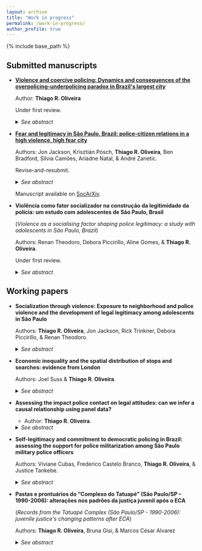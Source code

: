 ```yaml
---
layout: archive
title: "Work in progress"
permalink: /work-in-progress/
author_profile: true
---
```


{% include base_path %}

## Submitted manuscripts 
 
- **[Violence and coercive policing: Dynamics and consequences of the overpolicing-underpolicing paradox in Brazil's largest city](https://osf.io/preprints/socarxiv/89jkv)**

  Author: **Thiago R. Oliveira**
  
  Under first review.
  
  <details>
  <summary><i>See abstract</i></summary>

  <b>Abstract</b>: Policing approaches that rely on repeated intrusion in the lives of citizens can be accompanied by public cynicism about the ability of legal institutions to ensure public safety. This study provides a quantitative assessment of the dynamics of phenomenon of overpolicing and underpolicing over time. It does so in the context of one of the largest cities in the Global South, with a focus on shifts in support for personal use of violence via diminished perceptions of legitimacy. Drawing upon a three-wave longitudinal survey representative of eight neighborhoods in São Paulo, Brazil, I demonstrate that perceptions of overpolicing and underpolicing (a) mutually reproduce each other over time, (b) vary significantly by neighborhood, (c) increase after aggressive police stops, (d) undermine police legitimacy, and (e) contribute to more favorable attitudes towards the acceptability of violence. This study provides further evidence on the costs of coercive policing, with significant implications for people’s recognition of the ruling power of legal authority.
  
    </details>

- **[Fear and legitimacy in São Paulo, Brazil: police-citizen relations in a high violence, high fear city](https://osf.io/preprints/socarxiv/3awrz/)**

  Authors: Jon Jackson, Krisztián Pósch, **Thiago R. Oliveira**, Ben Bradford, Silvia Camões, Ariadne Natal, & André Zanetic.
  
  Revise-and-resubmit.
  
  <details>
  <summary><i>See abstract</i></summary>

  <b>Abstract</b>: In this paper we examine consensual and coercive police-citizen relations in São Paulo, Brazil. According to procedural justice theory, legitimacy operates as part of a virtuous circle, whereby normatively appropriate police behavior encourages public self-regulation and pro-active cooperation, which then reduces the need for coercive forms of social control. Tests of the theory in the US, UK, Australia and elsewhere typically pit normative versus instrumental accounts of crime-control policy against one another. But can consensual and coercive police-citizen power relations be so easily disentangled in a city in which many people fear crime, where some people fear police but tolerate extreme police violence, and where the image of the police as “just another (violent) gang” seems still to have significant cultural currency? Our analysis of the composition, predictors and potential consequences of police legitimacy highlights points of similarity and difference in police-citizen relations in this high violence, high fear city of the Global South.

  </details>
  
  Manuscript available on [SocArXiv](https://osf.io/preprints/socarxiv/3awrz/).


- **Violência como fator socializador na construção da legitimidade da polícia: um estudo com adolescentes de São Paulo, Brasil**

  (*Violence as a socialising factor shaping police legitimacy: a study with adolescents in São Paulo, Brazil*)

  Authors: Renan Theodoro, Debora Piccirillo, Aline Gomes, & **Thiago R. Oliveira**.
 
  Under first review.

  <details>
  <summary><i>See abstract</i></summary>

  <b>Abstract</b>. This paper investigates how adolescents are socialised to accept or reject police violence and abuse of power, and how these dispositions influence police legitimacy. Data came from a survey with 724 participants born in 2005, residents of the city of São Paulo, Brazil. Direct and indirect effects of experiences of violence and police contact over adolescents evaluations of police were estimated using structural equation modelling. Results indicate that aggressive and illegal policing, as well as exposure to violence in the neighborhood erode confidence in policing.

  </details>

## Working papers
    
- **Socialization through violence: Exposure to neighborhood and police violence and the development of legal legitimacy among adolescents in São Paulo**
  
  Authors: **Thiago R. Oliveira**, Jon Jackson, Rick Trinkner, Debora Piccirillo, & Renan Theodoro.
  
  <details>
  <summary><i>See abstract</i></summary>
 
  <b>Abstract</b>:
 
  </details>

- **Economic inequality and the spatial distribution of stops and searches: evidence from London**
  
  Authors: Joel Suss & **Thiago R. Oliveira**.
  
  <details>
  <summary><i>See abstract</i></summary>
  
  <b>Abstract</b>: We study the spatial distribution of stops and searches in London in 2019, and assess the extent to which salient, spatially-granular economic inequality is associated with a higher concentration of searches net of previous crime rates and spatial effects. We interpret stop and search as a tool of social control and demonstrate the degree to which economic inequality contributes to filter out locations where members of the public might stopped and searched by police officers. We use data at the level of Lower Super Output Areas (LSOAs) and draw on a novel measure of local inequality based on real and estimated housing values. Our analytic strategy involves estimating Spatial Durbin Models to account for spatial dependency and negative binomial regression models to estimate the number of stops and searches by LSOA. Results suggest that local economic inequality is strongly associated with the number of stops and searches, even taking into account spatial effects and previous crime rates. We also find that the effect of inequality depends on the level of affluence: the better off a location is, the stronger the effect of inequality on police stops and searches. We conclude by extending the cultural meaning of stop and search as a tool of social control. Police decisions regarding where to stop and search members of the public could be an additional mechanism that contributes to high levels of ethnic and social disproportionality in stop and search. 
  
  </details>
  
- **Assessing the impact police contact on legal attitudes: can we infer a causal relationship using panel data?**

  - Author: **Thiago R. Oliveira**.
  
  <details>
  <summary><i>See abstract</i></summary>
 
  <b>Abstract</b>:
 
  </details>

- **Self-legitimacy and commitment to democratic policing in Brazil: assessing the support for police militarization among São Paulo military police officers**

  Authors: Viviane Cubas, Frederico Castelo Branco, **Thiago R. Oliveira**, & Justice Tankebe.
  
  <details>
  <summary><i>See abstract</i></summary>

  <b>Abstract</b>: To what extent do police officers who are confident of their own authority support (or oppose) police militarization? Previous work has established possible links between police officers’ self-legitimacy and their commitment to democratic policing, which is based on principles of citizen participation, equity and responsiveness. Understood as the process through which policing activities take more and more characteristics of the military culture and behavior, police militarization premises on the idea that police officers should be trained as if they were going to war. Based on this nearly diametrical distinction and given the positive association found between self-legitimacy and commitment to democratic policing, we ask whether self-legitimacy is negatively associated with support for police militarization. Using data from a survey of officers from the São Paulo Military Police in 2016, we assess the extent to which measures of self-legitimacy are correlated with such support controlling for agents’ identification with military values – we also assess the extent to which self-legitimacy mediates the effects or other variables on support for police militarization, such as perceived public support and perceived distributive justice within the organization. Results of structural equation models indicate that while identification with military values mediate some statistical effects of perception of work environment on support for police militarization, self-belief in authority vested in them does not.

  </details>
  
- **Pastas e prontuários do “Complexo do Tatuapé” (São Paulo/SP – 1990-2006): alterações nos padrões da justiça juvenil após o ECA**

  (*Records from the Tatuapé Complex (São Paulo/SP - 1990-2006): juvenile justice's changing patterns after ECA*)
  
  Authors: **Thiago R. Oliveira**, Bruna Gisi, & Marcos César Alvarez
  
  <details>
  <summary><i>See abstract</i></summary>
  
  <b>Abstract</b>:
  
  </details>

